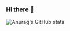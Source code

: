 ### Hi there 👋


![Anurag's GitHub stats](https://github-readme-stats.vercel.app/api?username=anuraghazra&show_icons=true)

